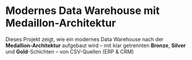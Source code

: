 # Modernes Data Warehouse mit Medaillon-Architektur

Dieses Projekt zeigt, wie ein modernes Data Warehouse nach der **Medallion-Architektur** aufgebaut wird – mit klar getrennten **Bronze**, **Silver** und **Gold**-Schichten – von CSV-Quellen (ERP & CRM) 
